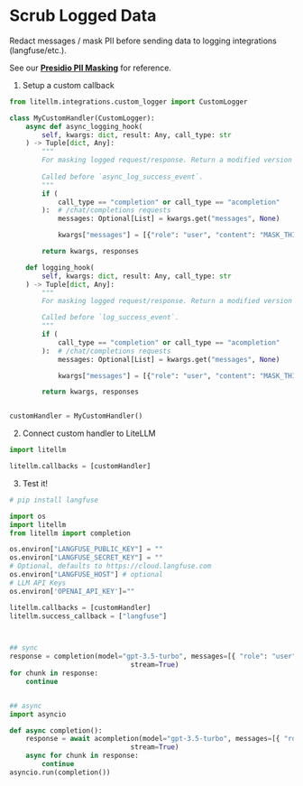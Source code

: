 # Scrub Logged Data

Redact messages / mask PII before sending data to logging integrations (langfuse/etc.).

See our [**Presidio PII Masking**](https://github.com/BerriAI/litellm/blob/a176feeacc5fdf504747978d82056eb84679c4be/litellm/proxy/hooks/presidio_pii_masking.py#L286) for reference.

1. Setup a custom callback 

```python
from litellm.integrations.custom_logger import CustomLogger

class MyCustomHandler(CustomLogger):
    async def async_logging_hook(
        self, kwargs: dict, result: Any, call_type: str
    ) -> Tuple[dict, Any]:
        """
        For masking logged request/response. Return a modified version of the request/result. 
        
        Called before `async_log_success_event`.
        """
        if (
            call_type == "completion" or call_type == "acompletion"
        ):  # /chat/completions requests
            messages: Optional[List] = kwargs.get("messages", None)

            kwargs["messages"] = [{"role": "user", "content": "MASK_THIS_ASYNC_VALUE"}]

        return kwargs, responses

    def logging_hook(
        self, kwargs: dict, result: Any, call_type: str
    ) -> Tuple[dict, Any]:
        """
        For masking logged request/response. Return a modified version of the request/result.

        Called before `log_success_event`.
        """
        if (
            call_type == "completion" or call_type == "acompletion"
        ):  # /chat/completions requests
            messages: Optional[List] = kwargs.get("messages", None)

            kwargs["messages"] = [{"role": "user", "content": "MASK_THIS_SYNC_VALUE"}]

        return kwargs, responses


customHandler = MyCustomHandler()
```


2. Connect custom handler to LiteLLM

```python
import litellm

litellm.callbacks = [customHandler]
```

3. Test it!

```python
# pip install langfuse 

import os
import litellm
from litellm import completion 

os.environ["LANGFUSE_PUBLIC_KEY"] = ""
os.environ["LANGFUSE_SECRET_KEY"] = ""
# Optional, defaults to https://cloud.langfuse.com
os.environ["LANGFUSE_HOST"] # optional
# LLM API Keys
os.environ['OPENAI_API_KEY']=""

litellm.callbacks = [customHandler]
litellm.success_callback = ["langfuse"]



## sync 
response = completion(model="gpt-3.5-turbo", messages=[{ "role": "user", "content": "Hi 👋 - i'm openai"}],
                              stream=True)
for chunk in response: 
    continue


## async
import asyncio 

def async completion():
    response = await acompletion(model="gpt-3.5-turbo", messages=[{ "role": "user", "content": "Hi 👋 - i'm openai"}],
                              stream=True)
    async for chunk in response: 
        continue
asyncio.run(completion())
```